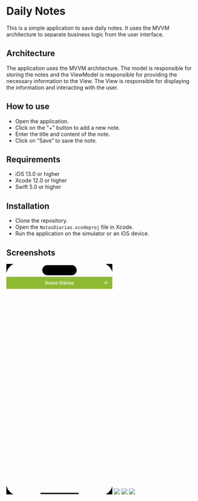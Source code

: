 # Daily Notes

This is a simple application to save daily notes. It uses the MVVM architecture to separate business logic from the user interface.

## Architecture

The application uses the MVVM architecture. The model is responsible for storing the notes and the ViewModel is responsible for providing the necessary information to the View. The View is responsible for displaying the information and interacting with the user.

## How to use

- Open the application.
- Click on the “+” button to add a new note.
- Enter the title and content of the note.
- Click on “Save” to save the note.

## Requirements

- iOS 13.0 or higher
- Xcode 12.0 or higher
- Swift 5.0 or higher

## Installation

- Clone the repository.
- Open the ` NotasDiarias.xcodeproj ` file in Xcode.
- Run the application on the simulator or an iOS device.


## Screenshots

<p align = "left">
<img width = "280" src = "https://github.com/lvcassouza/DailyNotes/blob/main/Notas%20Diarias/Notas%20Diarias/Assets.xcassets/Screenshots/gif.gif">

<img width = "280" src = "https://github.com/lvcassouza/DailyNotes/blob/main/Notas%20Diarias/Notas%20Diarias/Assets.xcassets/Screenshots/Captura%20de%20Tela%202023-03-29%20%C3%A0s%2023.56.41.png">

<img width = "280" src = "https://github.com/lvcassouza/DailyNotes/blob/main/Notas%20Diarias/Notas%20Diarias/Assets.xcassets/Screenshots/Captura%20de%20Tela%202023-03-29%20%C3%A0s%2023.57.19.png">

<img width = "280" src = "https://github.com/lvcassouza/DailyNotes/blob/main/Notas%20Diarias/Notas%20Diarias/Assets.xcassets/Screenshots/Captura%20de%20Tela%202023-03-29%20%C3%A0s%2023.57.25.png">

</p> 
